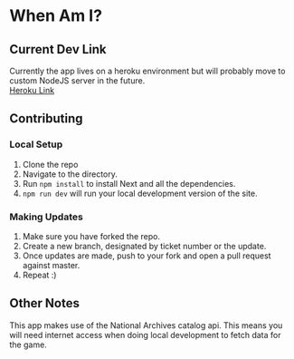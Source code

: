 # When Am I?

## Current Dev Link
Currently the app lives on a heroku environment but will probably move to custom NodeJS server in the future.  
[Heroku Link](https://naraapi-when.herokuapp.com/)

## Contributing
### Local Setup
1. Clone the repo
1. Navigate to the directory.
1. Run `npm install` to install Next and all the dependencies. 
1. `npm run dev` will run your local development version of the site. 

### Making Updates
1. Make sure you have forked the repo. 
1. Create a new branch, designated by ticket number or the update. 
1. Once updates are made, push to your fork and open a pull request against master. 
1. Repeat :)

## Other Notes
This app makes use of the National Archives catalog api. This means you will need internet access when doing local development to fetch data for the game. 
